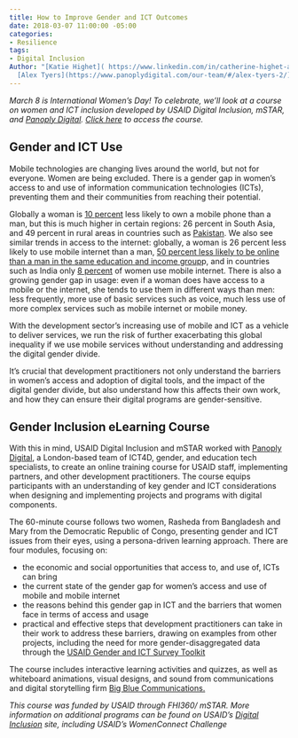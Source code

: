 ```yaml
---
title: How to Improve Gender and ICT Outcomes
date: 2018-03-07 11:00:00 -05:00
categories:
- Resilience
tags:
- Digital Inclusion
Author: "[Katie Highet]( https://www.linkedin.com/in/catherine-highet-a924094/) &
  [Alex Tyers](https://www.panoplydigital.com/our-team/#/alex-tyers-2/)"
---
```


*March 8 is International Women’s Day! To celebrate, we’ll look at a course on women and ICT inclusion developed by USAID Digital Inclusion, mSTAR, and [Panoply Digital](https://www.panoplydigital.com/).  [Click here](https://www.panoplydigital.com/gender-and-ict-online-course/) to access the course.*

<!--more-->

## Gender and ICT Use

Mobile technologies are changing lives around the world, but not for everyone. Women are being excluded. There is a gender gap in women’s access to and use of information communication technologies (ICTs), preventing them and their communities from reaching their potential.

Globally a woman is [10 percent](https://www.gsma.com/mobilefordevelopment/wp-content/uploads/2018/02/GSMA_The_Mobile_Gender_Gap_Report_2018_Final_210218.pdf) less likely to own a mobile phone than a man, but this is much higher in certain regions: 26 percent in South Asia, and 49 percent in rural areas in countries such as [Pakistan](https://www.gsma.com/mobilefordevelopment/wp-content/uploads/2018/02/GSMA_The_Mobile_Gender_Gap_Report_2018_Final_210218.pdf). We also see similar trends in access to the internet: globally, a woman is 26 percent less likely to use mobile internet than a man, [50 percent less likely to be online than a man in the same education and income group](http://webfoundation.org/docs/2015/10/womens-rights-online_Report.pdf)p, and in countries such as India only [8 percent](https://www.gsma.com/mobilefordevelopment/wp-content/uploads/2018/02/GSMA_The_Mobile_Gender_Gap_Report_2018_Final_210218.pdf) of women use mobile internet. There is also a growing gender gap in usage: even if a woman does have access to a mobile or the internet, she tends to use them in different ways than men: less frequently, more use of basic services such as voice, much less use of more complex services such as mobile internet or mobile money.

With the development sector’s increasing use of mobile and ICT as a vehicle to deliver services, we run the risk of further exacerbating this global inequality if we use mobile services without understanding and addressing the digital gender divide.

It’s crucial that development practitioners not only understand the barriers in women’s access and adoption of digital tools, and the impact of the digital gender divide, but also understand how this affects their own work, and how they can ensure their digital programs are gender-sensitive.

## Gender Inclusion eLearning Course

With this in mind, USAID Digital Inclusion and mSTAR worked with [Panoply Digital](https://www.panoplydigital.com/), a London-based team of ICT4D, gender, and education tech specialists, to create an online training course for USAID staff, implementing partners, and other development practitioners. The course equips participants with an understanding of key gender and ICT considerations when designing and implementing projects and programs with digital components.

The 60-minute course follows two women, Rasheda from Bangladesh and Mary from the Democratic Republic of Congo, presenting gender and ICT issues from their eyes, using a persona-driven learning approach. There are four modules, focusing on:

* the economic and social opportunities that access to, and use of, ICTs can bring
* the current state of the gender gap for women’s access and use of mobile and mobile internet
* the reasons behind this gender gap in ICT and the barriers that women face in terms of access and usage
* practical and effective steps that development practitioners can take in their work to address these barriers, drawing on examples from other projects, including the need for more gender-disaggregated data through the [USAID Gender and ICT Survey Toolkit](https://www.usaid.gov/documents/15396/gender-and-ict-toolkit)

The course includes interactive learning activities and quizzes, as well as whiteboard animations, visual designs, and sound from communications and digital storytelling firm [Big Blue Communications.](http://www.bigbluecomms.com/)

*This course was funded by USAID through FHI360/ mSTAR. More information on additional programs can be found on USAID’s [Digital Inclusion](http://inclusion.digitaldevelopment.org/digital-gender-divide) site, including USAID’s WomenConnect Challenge*